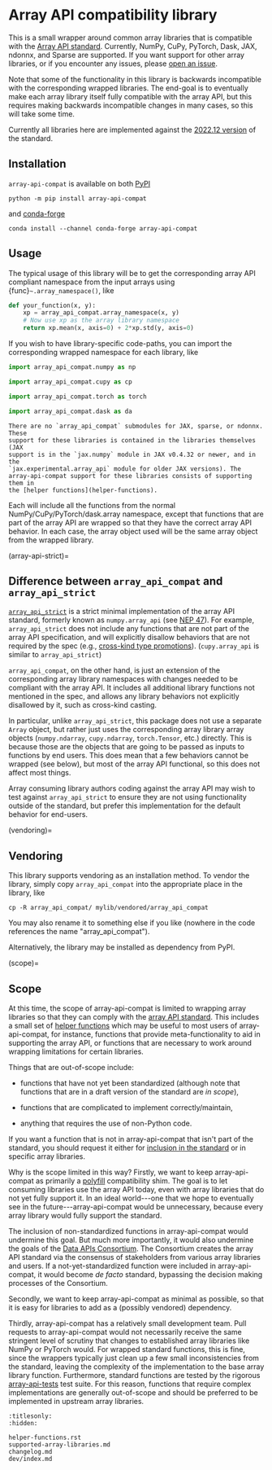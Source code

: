 # Array API compatibility library

This is a small wrapper around common array libraries that is compatible with
the [Array API standard](https://data-apis.org/array-api/latest/). Currently,
NumPy, CuPy, PyTorch, Dask, JAX, ndonnx, and Sparse are supported. If you want
support for other array libraries, or if you encounter any issues, please
[open an issue](https://github.com/data-apis/array-api-compat/issues).

Note that some of the functionality in this library is backwards incompatible
with the corresponding wrapped libraries. The end-goal is to eventually make
each array library itself fully compatible with the array API, but this
requires making backwards incompatible changes in many cases, so this will
take some time.

Currently all libraries here are implemented against the [2022.12
version](https://data-apis.org/array-api/2022.12/) of the standard.

## Installation

`array-api-compat` is available on both [PyPI](https://pypi.org/project/array-api-compat/)

```
python -m pip install array-api-compat
```

and [conda-forge](https://anaconda.org/conda-forge/array-api-compat)

```
conda install --channel conda-forge array-api-compat
```

## Usage

The typical usage of this library will be to get the corresponding array API
compliant namespace from the input arrays using {func}`~.array_namespace()`, like

```py
def your_function(x, y):
    xp = array_api_compat.array_namespace(x, y)
    # Now use xp as the array library namespace
    return xp.mean(x, axis=0) + 2*xp.std(y, axis=0)
```

If you wish to have library-specific code-paths, you can import the
corresponding wrapped namespace for each library, like

```py
import array_api_compat.numpy as np
```

```py
import array_api_compat.cupy as cp
```

```py
import array_api_compat.torch as torch
```

```py
import array_api_compat.dask as da
```

```{note}
There are no `array_api_compat` submodules for JAX, sparse, or ndonnx. These
support for these libraries is contained in the libraries themselves (JAX
support is in the `jax.numpy` module in JAX v0.4.32 or newer, and in the
`jax.experimental.array_api` module for older JAX versions). The
array-api-compat support for these libraries consists of supporting them in
the [helper functions](helper-functions).
```

Each will include all the functions from the normal NumPy/CuPy/PyTorch/dask.array
namespace, except that functions that are part of the array API are wrapped so
that they have the correct array API behavior. In each case, the array object
used will be the same array object from the wrapped library.

(array-api-strict)=
## Difference between `array_api_compat` and `array_api_strict`

[`array_api_strict`](https://data-apis.org/array-api-strict/) is a
strict minimal implementation of the array API standard, formerly known as
`numpy.array_api` (see [NEP
47](https://numpy.org/neps/nep-0047-array-api-standard.html)). For example,
`array_api_strict` does not include any functions that are not part of the
array API specification, and will explicitly disallow behaviors that are not
required by the spec (e.g., [cross-kind type
promotions](https://data-apis.org/array-api/latest/API_specification/type_promotion.html)).
(`cupy.array_api` is similar to `array_api_strict`)

`array_api_compat`, on the other hand, is just an extension of the
corresponding array library namespaces with changes needed to be compliant
with the array API. It includes all additional library functions not mentioned
in the spec, and allows any library behaviors not explicitly disallowed by it,
such as cross-kind casting.

In particular, unlike `array_api_strict`, this package does not use a separate
`Array` object, but rather just uses the corresponding array library array
objects (`numpy.ndarray`, `cupy.ndarray`, `torch.Tensor`, etc.) directly. This
is because those are the objects that are going to be passed as inputs to
functions by end users. This does mean that a few behaviors cannot be wrapped
(see below), but most of the array API functional, so this does not affect
most things.

Array consuming library authors coding against the array API may wish to test
against `array_api_strict` to ensure they are not using functionality outside
of the standard, but prefer this implementation for the default behavior for
end-users.

(vendoring)=
## Vendoring

This library supports vendoring as an installation method. To vendor the
library, simply copy `array_api_compat` into the appropriate place in the
library, like

```
cp -R array_api_compat/ mylib/vendored/array_api_compat
```

You may also rename it to something else if you like (nowhere in the code
references the name "array_api_compat").

Alternatively, the library may be installed as dependency from PyPI.

(scope)=
## Scope

At this time, the scope of array-api-compat is limited to wrapping array
libraries so that they can comply with the [array API
standard](https://data-apis.org/array-api/latest/API_specification/index.html).
This includes a small set of [helper functions](helper-functions.rst) which may
be useful to most users of array-api-compat, for instance, functions that
provide meta-functionality to aid in supporting the array API, or functions
that are necessary to work around wrapping limitations for certain libraries.

Things that are out-of-scope include:

- functions that have not yet been
standardized (although note that functions that are in a draft version of the
standard are *in scope*),

- functions that are complicated to implement correctly/maintain,

- anything that requires the use of non-Python code.

If you want a function that is not in array-api-compat that isn't part of the
standard, you should request it either for [inclusion in the
standard](https://github.com/data-apis/array-api/issues) or in specific array
libraries.

Why is the scope limited in this way? Firstly, we want to keep
array-api-compat as primarily a
[polyfill](https://en.wikipedia.org/wiki/Polyfill_(programming)) compatibility
shim. The goal is to let consuming libraries use the array API today, even
with array libraries that do not yet fully support it. In an ideal world---one that we hope to eventually see in the future---array-api-compat would be
unnecessary, because every array library would fully support the standard.

The inclusion of non-standardized functions in array-api-compat would
undermine this goal. But much more importantly, it would also undermine the
goals of the [Data APIs Consortium](https://data-apis.org/). The Consortium
creates the array API standard via the consensus of stakeholders from various
array libraries and users. If a not-yet-standardized function were included in
array-api-compat, it would become *de facto* standard, bypassing the decision
making processes of the Consortium.

Secondly, we want to keep array-api-compat as minimal as possible, so that it
is easy for libraries to add as a (possibly vendored) dependency.

Thirdly, array-api-compat has a relatively small development team. Pull
requests to array-api-compat would not necessarily receive the same stringent
level of scrutiny that changes to established array libraries like NumPy or
PyTorch would. For wrapped standard functions, this is fine, since the
wrappers typically just clean up a few small inconsistencies from the
standard, leaving the complexity of the implementation to the base array
library function. Furthermore, standard functions are tested by the rigorous
[array-api-tests](https://github.com/data-apis/array-api-tests) test suite.
For this reason, functions that require complex implementations are generally
out-of-scope and should be preferred to be implemented in upstream array
libraries.

```{toctree}
:titlesonly:
:hidden:

helper-functions.rst
supported-array-libraries.md
changelog.md
dev/index.md
```
